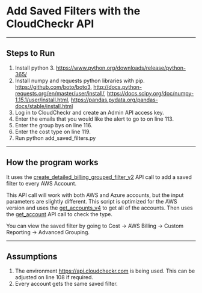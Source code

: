# Add Saved Filters with the CloudCheckr API

---

## Steps to Run


1. Install python 3. https://www.python.org/downloads/release/python-365/
2. Install numpy and requests python libraries with pip. https://github.com/boto/boto3, http://docs.python-requests.org/en/master/user/install/, https://docs.scipy.org/doc/numpy-1.15.1/user/install.html, https://pandas.pydata.org/pandas-docs/stable/install.html
3. Log in to CloudCheckr and create an Admin API access key.
4. Enter the emails that you would like the alert to go to on line 113.
5. Enter the group bys on line 116.
6. Enter the cost type on line 119.
7. Run python add_saved_filters.py <cloudcheckr-admin-api-key>

---

## How the program works

It uses the [create_detailed_billing_grouped_filter_v2](https://support.cloudcheckr.com/cloudcheckr-api-userguide/cloudcheckr-api-reference-guide/#create_detailed_billing_grouped_filter_v2) API call to add a saved filter to every AWS Account.

This API call will work with both AWS and Azure accounts, but the input parameters are slightly different. This script is optimized for the AWS version and uses the [get_accounts_v4](https://support.cloudcheckr.com/cloudcheckr-api-userguide/cloudcheckr-admin-api-reference-guide/#get_accounts_v4) to get all of the accounts. Then uses the [get_account](https://support.cloudcheckr.com/cloudcheckr-api-userguide/cloudcheckr-admin-api-reference-guide/#get_account) API call to check the type.


You can view the saved filter by going to Cost -> AWS Billing -> Custom Reporting -> Advanced Grouping.

---

## Assumptions

1. The environment https://api.cloudcheckr.com is being used. This can be adjusted on line 108 if required.
2. Every account gets the same saved filter.